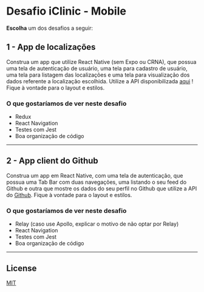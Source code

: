 # Desafio iClinic - Mobile

**Escolha** um dos desafios a seguir:

## 1 - App de localizações

Construa um app que utilize React Native (sem Expo ou CRNA), que possua uma tela de autenticação de usuário, uma tela para cadastro de usuário, uma tela para listagem das localizações e uma tela para visualização dos dados referente a localização escolhida. Utilize a API disponibilizada [aqui]() ! Fique à vontade para o layout e estilos.

### O que gostaríamos de ver neste desafio

- Redux
- React Navigation
- Testes com Jest
- Boa organização de código

---

## 2 - App client do Github

Construa um app em React Native, com uma tela de autenticação, que possua uma Tab Bar com duas navegações, uma listando o seu feed do Github e outra que mostre os dados do seu perfil no Github que utilize a API do [Github](https://developer.github.com/v4/). Fique à vontade para o layout e estilos.

### O que gostaríamos de ver neste desafio

- Relay (caso use Apollo, explicar o motivo de não optar por Relay)
- React Navigation
- Testes com Jest
- Boa organização de código

---

## License

[MIT](https://github.com/iclinic/api-desafio-mobile/blob/master/LICENSE)

[license-badge]: https://img.shields.io/github/license/pauloedurezende/api-desafio-mobile.svg
[license-url]: https://opensource.org/licenses/MIT
